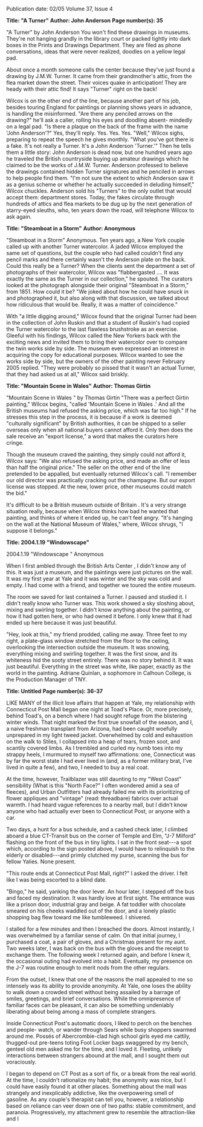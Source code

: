 Publication date: 02/05
Volume 37, Issue 4

**Title: "A Turner"**
**Author: John Anderson**
**Page number(s): 35**

"A Turner" 
by John Anderson 
You won't find these drawings in museums. They're not hanging grandly 
in the library court or packed tightly into dark boxes in the Prints and 
Drawings Department. They are filed as phone conversations, ideas 
that were never realized, doodles on a yellow legal pad. 

About once a month someone calls the center because they've just 
found a drawing by J.M.W. Turner. It came from their grandmother's 
attic, from the flea market down the street. Their voices quake in 
anticipation! They are heady with their attic find! It says "Turner" right 
on the back! 

Wilcox is on the other end of the line, because another part of his 
job, besides touring England for paintings or planning shows years in 
advance, is handling the misinformed. "Are there any penciled arrows 
on the drawing?" he'll ask a caller, rolling his eyes and doodling absent-
mindedly on a legal pad. "Is there a plaque on the back of the frame 
with the name 'John Anderson'?" Yes, they'll reply. Yes. Yes. Yes. 
"Well," Wilcox sighs, preparing to repeat the speech he gives 
monthly. "What you've got there is a fake. It's not really a Turner. 
It's a John Anderson 'Turner.'" Then he tells them a little story: John 
Anderson is dead now, but one hundred years ago he traveled the 
British countryside buying up amateur drawings which he claimed to 
be the works of J.M.W. Turner. Anderson professed to believe the 
drawings contained hidden Turner signatures and he penciled in arrows 
to help people find them. "I'm not sure the extent to which Anderson 
saw it as a genius scheme or whether he actually succeeded in deluding 
himself," Wilcox chuckles. Anderson sold his "Turners" to the only 
outlet that would accept them: department stores. Today, the fakes 
circulate through hundreds of attics and flea markets to be dug up by 
the next generation of starry-eyed sleuths, who, ten years down the 
road, will telephone Wilcox to ask again. 


**Title: "Steamboat in a Storm"**
**Author: Anonymous**

"Steamboat in a Storm" 
Anonymous. 
Ten years ago, a New York couple called up with another Turner 
watercolor. A jaded Wilcox employed the same set of questions, but 
the couple who had called couldn't find any pencil marks and there 
certainly wasn't the Anderson plate on the back. Could this really be a 
Turner? When the clients sent the department a set of photographs of 
their watercolor, Wilcox was "flabbergasted .... It was exactly the same 
as the Turner in our collection," he spouted. The curators looked at the 
photograph alongside their original "Steamboat in a Storm," from 1851. 
How could it be? "We joked about how he could have snuck in and 
photographed it, but also along with that discussion, we talked about 
how ridiculous that would be. Really, it was a matter of coincidence." 

With "a little digging around," Wilcox found that the original Turner 
had been in the collection of John Ruskin and that a student of Ruskin's 
had copied the Turner watercolor to the last flawless brushstroke as an 
exercise. Gleeful with his findings, Wilcox called the New Yorkers back 
with the exciting news and invited them to bring their watercolor over 
to compare the twin works side by side. The museum even expressed an 
interest in acquiring the copy for educational purposes. Wilcox wanted 
to see the works side by side, but the owners of the other painting never 
February 2005 
replied. "They were probably so pissed that it wasn't an actual Turner, 
that they had asked us at all," Wilcox said briskly. 


**Title: "Mountain Scene in Wales"**
**Author: Thomas Girtin**

"Mountain Scene in Wales " 
by Thomas Girtin 
"There was a perfect Girtin painting," Wilcox begins, "called 'Mountain 
Scene in Wales .' And all the British museums had refused the asking 
price, which was far too high." If he stresses this step in the process, 
it is because if a work is deemed "culturally significant" by British 
authorities, it can be shipped to a seller overseas only when all national 
buyers cannot afford it. Only then does the sale receive an "export 
license," a word that makes the curators here cringe. 

Though the museum craved the painting, they simply could not 
afford it, Wilcox says: "We also refused the asking price, and made an 
offer of less than half the original price." The seller on the other end 
of the line pretended to be appalled, but eventually returned Wilcox's 
call. "I remember our old director was practically cracking out the 
champagne. But our export license was stopped. At the new, lower 
price, other museums could match the bid." 

It's difficult to be a British museum outside of Britain . It's a very 
strange situation really, because when Wilcox thinks how bad he wanted 
that painting, and thinks of where it ended up, he can't feel angry. "It's 
hanging on the wall at the National Museum of Wales," where, Wilcox 
shrugs, "I suppose it belongs." 


**Title: 2004.1.19 "Windowscape"**

2004.1.19 
"Windowscape " 
Anonymous 

When I first ambled through the British Arts Center , I didn't know any 
of this. It was just a museum, and the paintings were just pictures on 
the wall. It was my first year at Yale and it was winter and the sky was 
cold and empty. I had come with a friend, and together we toured the 
entire museum. 

The room we saved for last contained a Turner. I paused and 
studied it. I didn't really know who Turner was. This work showed a sky 
sloshing about, mixing and swirling together. I didn't know anything 
about the painting, or how it had gotten here, or who had owned 
it before. I only knew that it had ended up here because it was just 
beautiful. 

"Hey, look at this," my friend prodded, calling me away. Three feet 
to my right, a plate-glass window stretched from the floor to the ceiling, 
overlooking the intersection outside the museum. It was snowing, 
everything mixing and swirling together. It was the first snow, and its 
whiteness hid the sooty street entirely. There was no story behind it. 
It was just beautiful. Everything in the street was white, like paper, 
exactly as the world in the painting. 
Adriane Quinlan, a sophomore in Calhoun College, is the Production 
Manager of TNY. 


**Title: Untitled**
**Page number(s): 36-37**

LIKE MANY of the illicit love affairs that 
happen at Yale, my relationship with 
Connecticut Post Mall began one night 
at Toad's Place. Or, more precisely, behind 
Toad's, on a bench where I had sought refuge 
from the blistering winter winds. That night 
marked the first true snowfall of the season, 
and I, a naive freshman transplant from 
Arizona, had been caught woefully unprepared 
in my light tweed jacket. Overwhelmed by 
cold and exhaustion on the walk to Stiles, I 
collapsed into a heap of tears, frozen soot, 
and scantily covered limbs. As I trembled and 
curled my numb toes into my strappy heels, 
I murmured to myself two affirmations: one, 
Connecticut was by far the worst state I had 
ever lived in (and, as a former military brat, 
I've lived in quite a few), and two, I needed to 
buy a real coat. 

At the time, however, Trailblazer was 
still daunting to my "West Coast" sensibility 
(What is this "North Face?" I often wondered 
amid a sea of fleeces), and Urban Outfitters 
had already failed me with its prioritizing 
of flower appliques and "vintage" (read: 
threadbare) fabrics over actual warmth. I had 
heard vague references to a nearby mall, but 
I didn't know anyone who had actually ever 
been to Connecticut Post, or anyone with 
a car. 

Two days, a hunt for a bus schedule, 
and a cashed check later, I climbed aboard 
a blue CT-Transit bus on the corner of 
Temple and Elm, "J-7 Milford" flashing 
on the front of the bus in tiny lights. 
I sat in the front seat---a spot which, 
according to the sign posted above, I 
would have to relinquish to the elderly 
or disabled---and primly clutched my 
purse, scanning the bus for fellow 
Yalies. None present. 

"This route ends at Connecticut 
Post Mall, right?" I asked the driver. I 
felt like I was being escorted to a blind 
date. 

"Bingo," he said, yanking the 
door lever. An hour later, I stepped 
off the bus and faced my destination. 
It was hardly love at first sight. The 
entrance was like a prison door, 
industrial gray and beige. A fat toddler 
with chocolate smeared on his cheeks 
waddled out of the door, and a lonely 
plastic shopping bag flew toward me 
like tumbleweed. I shivered. 

I stalled for a few minutes and then I 
breached the doors. Almost instantly, I was 
overwhelmed by a familiar sense of calm. On 
that initial journey, I purchased a coat, a pair 
of gloves, and a Christmas present for my 
aunt. Two weeks later, I was back on the bus 
with the gloves and the receipt to exchange 
them. The following week I returned again, 
and before I knew it, the occasional outing had 
evolved into a habit. Eventually, my presence 
on the J-7 was routine enough to merit nods 
from the other regulars. 

From the outset, I knew that one of the 
reasons the mall appealed to me so intensely 
was its ability to provide anonymity. At Yale, 
one loses the ability to walk down a crowded 
street without being assailed by a barrage of 
smiles, greetings, and brief conversations. 
While the omnipresence of familiar faces can 
be pleasant, it can also be something 
undeniably liberating about 
being among a mass of complete strangers. 

Inside Connecticut Post's automatic doors, 
I liked to perch on the benches and people-
watch, or wander through Sears while busy 
shoppers swarmed around me. Possés of 
Abercrombie-clad high school girls eyed me 
cattily, thugged-out pre-teens toting Foot 
Locker bags swaggered by my bench, genteel 
old men asked me for the time, and I loved 
it. Fleeting, unlikely interactions between 
strangers abound at the mall, and I sought 
them out voraciously. 

I began to depend on CT Post as a sort of 
fix, or a break from the real world. At the time, 
I couldn't rationalize my habit; the anonymity 
was nice, but I could have easily found it at 
other places. Something about the mall was 
strangely and inexplicably addictive, like 
the overpowering smell of gasoline. As any 
couple's therapist can tell you, however, a 
relationship based on reliance can veer down 
one of two paths: stable commitment, 
and paranoia. Progressively, my 
attachment grew to resemble the 
attraction-like and I